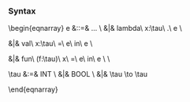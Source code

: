 ### Syntax

\begin{eqnarray}
e &::=& ... \\
  &|& lambda\ x:\tau\ .\ e \\

  &|& val\ x:\tau\ =\ e\ in\ e \\

  &|& fun\ (f:\tau)\ x\ =\ e\ in\ e \\ \\

\tau &:=& INT \\
     &|& BOOL \\
     &|& \tau \to \tau

\end{eqnarray}
